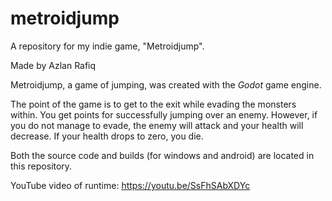 # metroidjump
A repository for my indie game, "Metroidjump".

Made by Azlan Rafiq

Metroidjump, a game of jumping, was created with the _Godot_ game engine.

The point of the game is to get to the exit while evading the monsters within. You get points for successfully jumping over an enemy. However, if you do not manage to evade, the enemy will attack and your health will decrease. If your health drops to zero, you die. 

Both the source code and builds (for windows and android) are located in this repository.

YouTube video of runtime: https://youtu.be/SsFhSAbXDYc
